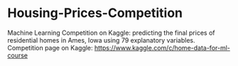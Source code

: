 # Housing-Prices-Competition
Machine Learning Competition on Kaggle: 
predicting the final prices of residential homes in Ames, Iowa using 79 explanatory variables.
Competition page on Kaggle: https://www.kaggle.com/c/home-data-for-ml-course
